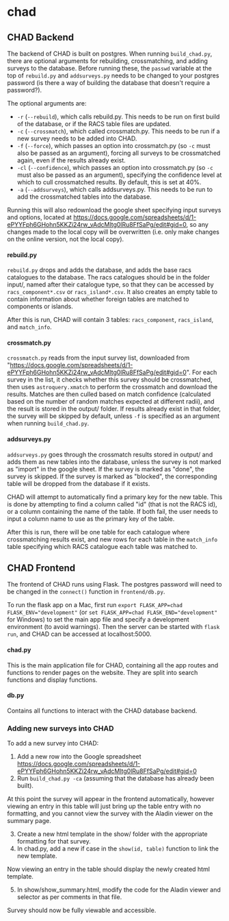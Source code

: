 # chad

## CHAD Backend
The backend of CHAD is built on postgres. When running `build_chad.py`, there are optional arguments for rebuilding, crossmatching, and adding surveys to the database. Before running these, the `passwd` variable at the top of `rebuild.py` and `addsurveys.py` needs to be changed to your postgres password (is there a way of building the database that doesn't require a password?).

The optional arguments are:
- `-r` (`--rebuild`), which calls rebuild.py. This needs to be run on first build of the database, or if the RACS table files are updated.
- `-c` (`--crossmatch`), which called crossmatch.py. This needs to be run if a new survey needs to be added into CHAD.
- `-f` (`--force`), which passes an option into crossmatch.py (so `-c` must also be passed as an argument), forcing all surveys to be crossmatched again, even if the results already exist.
- `-cl` (`--confidence`), which passes an option into crossmatch.py (so `-c` must also be passed as an argument), specifying the confidence level at which to cull crossmatched results. By default, this is set at 40%.
- `-a` (`--addsurveys`), which calls addsurveys.py. This needs to be run to add the crossmatched tables into the database.

Running this will also redownload the google sheet specifying input surveys and options, located at https://docs.google.com/spreadsheets/d/1-ePYYFph6GHohn5KKZi24rw_vAdcMltg0lRu8FfSaPg/edit#gid=0, so any changes made to the local copy will be overwritten (i.e. only make changes on the online version, not the local copy).

#### rebuild.py
`rebuild.py` drops and adds the database, and adds the base racs catalogues to the database. The racs catalogues should be in the folder input/, named after their catalogue type, so that they can be accessed by `racs_component*.csv` or `racs_island*.csv`. It also creates an empty table to contain information about whether foreign tables are matched to components or islands. 

After this is run, CHAD will contain 3 tables: `racs_component`, `racs_island`, and `match_info`.

#### crossmatch.py
`crossmatch.py` reads from the input survey list, downloaded from "https://docs.google.com/spreadsheets/d/1-ePYYFph6GHohn5KKZi24rw_vAdcMltg0lRu8FfSaPg/edit#gid=0". For each survey in the list, it checks whether this survey should be crossmatched, then uses `astroquery.xmatch` to perform the crossmatch and download the results. Matches are then culled based on match confidence (calculated based on the number of random matches expected at different radii), and the result is stored in the output/ folder. If results already exist in that folder, the survey will be skipped by default, unless `-f` is specified as an argument when running `build_chad.py`.

#### addsurveys.py
`addsurveys.py` goes through the crossmatch results stored in output/ and adds them as new tables into the database, unless the survey is not marked as "import" in the google sheet. If the survey is marked as "done", the survey is skipped. If the survey is marked as "blocked", the corresponding table will be dropped from the database if it exists.

CHAD will attempt to automatically find a primary key for the new table. This is done by attempting to find a column called "id" (that is not the RACS id), or a column containing the name of the table. If both fail, the user needs to input a column name to use as the primary key of the table.

After this is run, there will be one table for each catalogue where crossmatching results exist, and new rows for each table in the `match_info` table specifying which RACS catalogue each table was matched to.

## CHAD Frontend
The frontend of CHAD runs using Flask. The postgres password will need to be changed in the `connect()` function in `frontend/db.py`. 

To run the flask app on a Mac, first run `export FLASK_APP=chad FLASK_ENV="development"` (or `set FLASK_APP=chad FLASK_END="development"` for Windows) to set the main app file and specify a development environment (to avoid warnings). Then the server can be started with `flask run`, and CHAD can be accessed at localhost:5000.

#### chad.py
This is the main application file for CHAD, containing all the app routes and functions to render pages on the website. They are split into search functions and display functions.

#### db.py
Contains all functions to interact with the CHAD database backend.

### Adding new surveys into CHAD
To add a new survey into CHAD: 
1. Add a new row into the Google spreadsheet https://docs.google.com/spreadsheets/d/1-ePYYFph6GHohn5KKZi24rw_vAdcMltg0lRu8FfSaPg/edit#gid=0
2. Run `build_chad.py -ca` (assuming that the database has already been built). 

At this point the survey will appear in the frontend automatically, however viewing an entry in this table will just bring up the table entry with no formatting, and you cannot view the survey with the Aladin viewer on the summary page.

3. Create a new html template in the show/ folder with the appropriate formatting for that survey.
4. In chad.py, add a new if case in the `show(id, table)` function to link the new template. 

Now viewing an entry in the table should display the newly created html template.

5. In show/show_summary.html, modify the code for the Aladin viewer and selector as per comments in that file. 

Survey should now be fully viewable and accessible. 